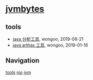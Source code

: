 # [jvmbytes](http://jvmbytes.com)

## tools
* [java 分析工具](/tools/java-tools), wongoo, 2019-08-21
* [java arthas 工具](/tools/java-tool-arthas), wongoo, 2019-01-16

## Navigation
[tools](/tools/)
[nio](/nio/)
[jvm](/jvm/)
